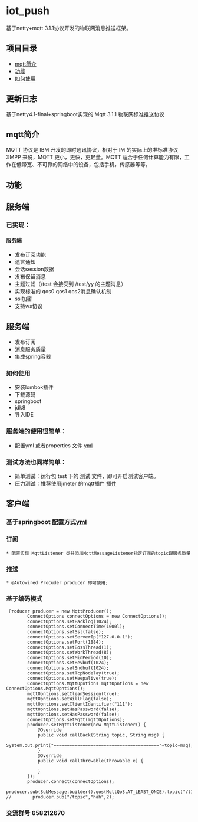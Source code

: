 # iot_push
基于netty+mqtt 3.1.1协议开发的物联网消息推送框架。

 ## 项目目录
 * [mqtt简介](#1)
 * [功能](#2)
 * [如何使用](#3)
 ## 更新日志
 基于netty4.1-final+springboot实现的 Mqtt 3.1.1 物联网标准推送协议
 ## <a name="1">mqtt简介</a>
 MQTT 协议是 IBM 开发的即时通讯协议，相对于 IM 的实际上的准标准协议 XMPP 来说，MQTT 更小，更快，更轻量。MQTT 适合于任何计算能力有限，工作在低带宽、不可靠的网络中的设备，包括手机，传感器等等。
 ## <a name="2">功能</a>
 
 ## 服务端
 ### 已实现：
 
#### 服务端
 * 发布订阅功能
 * 遗言通知
 * 会话session数据
 * 发布保留消息
 * 主题过滤（/test 会接受到 /test/yy 的主题消息）
 * 实现标准的 qos0 qos1 qos2消息确认机制
 * ssl加密
 * 支持ws协议
 
## 服务端
 * 发布订阅
 * 消息服务质量
 * 集成spring容器
   
 
 ### <a name="3">如何使用</a>
  * 安装lombok插件  
  * 下载源码
  * springboot
  * jdk8
  * 导入IDE
  
 ### 服务端的使用很简单： 
   * 配置yml 或者properties 文件 [yml](https://github.com/1ssqq1lxr/iot_push/blob/master/iot_push_server/src/main/resources/application.yml)  
 ### 测试方法也同样简单：
 * 简单测试：运行包 test 下的 测试 文件，即可开启测试客户端。
 * 压力测试：推荐使用jmeter 的mqtt插件 [插件](https://github.com/tuanhiep/mqtt-jmeter)
 
  ## 客户端
  
  ### 基于springboot 配置方式[yml](https://github.com/1ssqq1lxr/iot_push/blob/master/iot_push_client/src/main/resources/application.yml)
  
  ### 订阅    
  
    * 配置实现 MqttListener 类并添加MqttMessageListener指定订阅的topic跟服务质量
    
  ### 推送  
    
    * @Autowired Procuder producer 即可使用;
    
  ### 基于编码模式
  
     Producer producer = new MqttProducer();
            ConnectOptions connectOptions = new ConnectOptions();
            connectOptions.setBacklog(1024);
            connectOptions.setConnectTime(1000l);
            connectOptions.setSsl(false);
            connectOptions.setServerIp("127.0.0.1");
            connectOptions.setPort(1884);
            connectOptions.setBossThread(1);
            connectOptions.setWorkThread(8);
            connectOptions.setMinPeriod(10);
            connectOptions.setRevbuf(1024);
            connectOptions.setSndbuf(1024);
            connectOptions.setTcpNodelay(true);
            connectOptions.setKeepalive(true);
            ConnectOptions.MqttOpntions mqttOpntions = new ConnectOptions.MqttOpntions();
            mqttOpntions.setCleanSession(true);
            mqttOpntions.setWillFlag(false);
            mqttOpntions.setClientIdentifier("111");
            mqttOpntions.setHasPassword(false);
            mqttOpntions.setHasPassword(false);
            connectOptions.setMqtt(mqttOpntions);
            producer.setMqttListener(new MqttListener() {
                @Override
                public void callBack(String topic, String msg) {
                            System.out.print("========================================"+topic+msg);
                }
                @Override
                public void callThrowable(Throwable e) {
    
                }
            });
            producer.connect(connectOptions);
            producer.sub(SubMessage.builder().qos(MqttQoS.AT_LEAST_ONCE).topic("/t1/t2").build());
    //        producer.pub("/topic","hah",2);
    
 ### 交流群号 658212670

 

